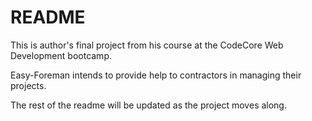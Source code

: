 # README

This is author's final project from his course at the CodeCore Web Development bootcamp.

Easy-Foreman intends to provide help to contractors in managing their projects.

The rest of the readme will be updated as the project moves along.


